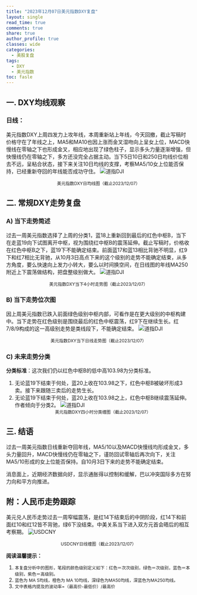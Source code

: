 ```yaml
---
title: "2023年12月07日美元指数DXY复盘"
layout: single
read_time: true
comments: true
share: true
author_profile: true
classes: wide
categories:
  - 美股复盘
tags:
  - DXY
  - 美元指数
toc: fasle
---
```

## 一. DXY均线观察
### 日线：
美元指数DXY上周四发力上攻年线，本周重新站上年线，今天回撤，截止写稿时价格守在了年线之上，MA5和MA10也因上涨而金叉湿吻向上呈女上位，MACD快慢线在零轴之下也形成金叉，相应地出现了绿色柱子，显示多头力量逐渐增强，但快慢线仍在零轴之下，多方还没完全占据主动。当下5日10日和250日均线价位相去不远，呈粘合状态，接下来关注10日均线的支撑，考察MA5/10女上位能否保持，已经重新夺回的年线能否成功守住。
 ![道指DJI](/assets/images/2023-12-07-DXY-day.png)
<small><center>美元指数DXY日均线图（截止2023/12/07）</center></small>

## 二. 常规DXY走势复盘
### A) 当下走势简述
过去一周美元指数选择了上周的分类1，蓝18上重新回到最后的红色中枢B，当下在走蓝19向下试图离开中枢，视为围绕红中枢B的震荡延伸。截止写稿时，价格收在红色中枢B之下，蓝19下不能确定结束。前面蓝17和蓝13相比背驰不明显，红9下和红7相比无背驰，从10月3日高点下来的这个级别的走势不能确定结束，从多方角度，要么快速向上发力小转大，要么以时间换空间，在日线图的年线MA250附近上下震荡做结构，把盘整级别做大。
 ![道指DJI](/assets/images/2023-12-07-DXY-hour.png)
<small><center>美元指数DXY当下4小时走势图（截止2023/12/07）</center></small>

### B) 当下走势位次图
因上周美元指数已跌入前面绿色级别中枢内部，可看作是在更大级别的中枢构建中。当下走势在红色级别是围绕最后的红色中枢震荡，红9下在继续生长。红7/8/9构成的这一高级别走势是类线段下，不能确定结束。
 ![道指DJI](/assets/images/2023-12-07-DXY-day-1.png)
<small><center>美元指数DXY当下日线走势图（截止2023/12/07）</center></small>

### C) 未来走势分类
**分类标准**：这次我们仍以红色中枢B的低中高103.98为分类标准。
1. 无论蓝19下结束于何处，蓝20上收在103.98之下，红色中枢B被破坏形成3卖。接下来跟随三卖后的走势生长。
2. 无论蓝19下结束于何处，蓝20上收在103.98之上，红色中枢B继续震荡延伸。
作者倾向于分类2。
 ![道指DJI](/assets/images/2023-12-07-DXY--hour-fl.png)
<small><center>美元指数DXY四小时分类缠图（截止2023/12/07）</center></small>

## 三. 结语
过去一周美元指数日线重新夺回年线，MA5/10以及MACD快慢线均形成金叉，多头力量回升，MACD快慢线仍在零轴之下，谨防回试零轴后再次向下，关注MA5/10形成的女上位能否保持。自10月3日下来的走势不能确定结束。

消息面上，近期经济数据向好，显示通胀得以控制和缓解，巴以冲突国际多方在努力向和平方向推进。

## 附：人民币走势跟踪
美元兑人民币走势过去一周窄幅震荡，是红14下结束后的中阴阶段，红14下和前面红10和红12皆不背驰，绿6下没结束。中美关系当下进入双方元首会晤后的相互考察期。
 ![USDCNY](/assets/images/2023-12-07-USDCNY-day.png)
<small><center>USDCNY日线缠图（截止2023/12/07）</center></small> 

**阅读温馨提示：** 
1. <small>本复盘分析中的图形，笔段的颜色级别定义如下：红色＝次次级别，绿色＝次级别，蓝色＝本级别，紫色＝高级别。</small> 
2. <small>蓝色为 MA 5均线，橙色为 MA 10均线，深绿色为MA50均线，深蓝色为MA250均线。</small> 
3. <small>文中表格内提及的波动率=（最高价-最低价）/最高价 </small>
